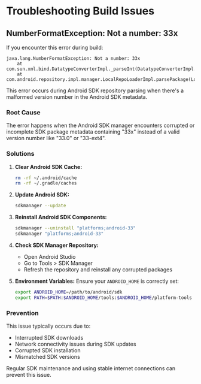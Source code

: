 # Troubleshooting Build Issues

## NumberFormatException: Not a number: 33x

If you encounter this error during build:

```
java.lang.NumberFormatException: Not a number: 33x
    at com.sun.xml.bind.DatatypeConverterImpl._parseInt(DatatypeConverterImpl.java:95)
    at com.android.repository.impl.manager.LocalRepoLoaderImpl.parsePackage(LocalRepoLoaderImpl.java:315)
```

This error occurs during Android SDK repository parsing when there's a malformed version number in the Android SDK metadata.

### Root Cause
The error happens when the Android SDK manager encounters corrupted or incomplete SDK package metadata containing "33x" instead of a valid version number like "33.0" or "33-ext4".

### Solutions

1. **Clear Android SDK Cache:**
   ```bash
   rm -rf ~/.android/cache
   rm -rf ~/.gradle/caches
   ```

2. **Update Android SDK:**
   ```bash
   sdkmanager --update
   ```

3. **Reinstall Android SDK Components:**
   ```bash
   sdkmanager --uninstall "platforms;android-33"
   sdkmanager "platforms;android-33"
   ```

4. **Check SDK Manager Repository:**
   - Open Android Studio
   - Go to Tools > SDK Manager
   - Refresh the repository and reinstall any corrupted packages

5. **Environment Variables:**
   Ensure your `ANDROID_HOME` is correctly set:
   ```bash
   export ANDROID_HOME=/path/to/android/sdk
   export PATH=$PATH:$ANDROID_HOME/tools:$ANDROID_HOME/platform-tools
   ```

### Prevention
This issue typically occurs due to:
- Interrupted SDK downloads
- Network connectivity issues during SDK updates
- Corrupted SDK installation
- Mismatched SDK versions

Regular SDK maintenance and using stable internet connections can prevent this issue.